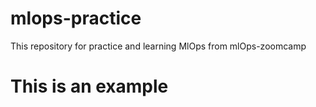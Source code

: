 # mlops-practice
This repository for practice and learning MlOps from mlOps-zoomcamp

# This is an example
